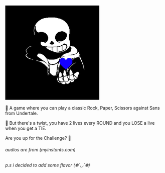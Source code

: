 ![Sans](./icegif-68.gif)

🎈 A game where you can play a classic Rock, Paper, Scissors against Sans from Undertale.

🎈 But there's a twist, you have 2 lives every ROUND and you LOSE a live when you get a TIE. 

Are you up for the Challenge? 🤨

###### audios are from (myinstants.com)
###### p.s i decided to add some flavor (❁´◡`❁)